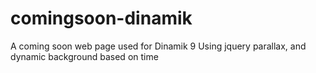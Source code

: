 # comingsoon-dinamik
A coming soon web page used for Dinamik 9
Using jquery parallax, and dynamic background based on time
